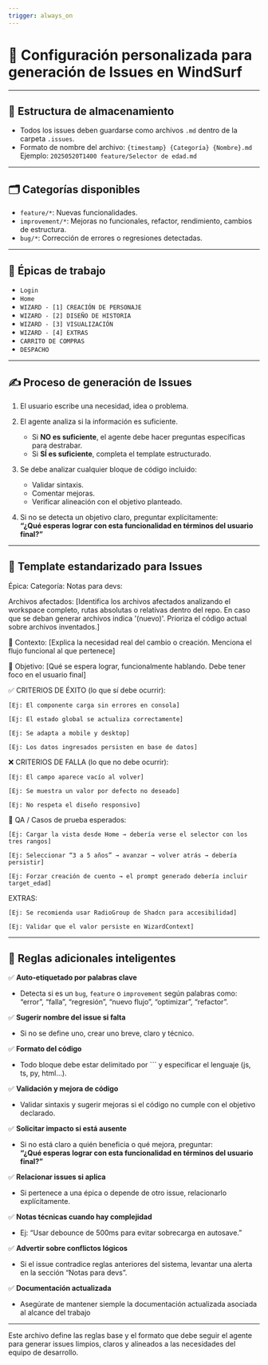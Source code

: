 ```yaml
---
trigger: always_on
---
```


# 🧠 Configuración personalizada para generación de Issues en WindSurf

---

## 📁 Estructura de almacenamiento

- Todos los issues deben guardarse como archivos `.md` dentro de la carpeta `.issues`.
- Formato de nombre del archivo: `{timestamp} {Categoría} {Nombre}.md`  
  Ejemplo: `20250520T1400 feature/Selector de edad.md`

---

## 🗂 Categorías disponibles

- `feature/*`: Nuevas funcionalidades.
- `improvement/*`: Mejoras no funcionales, refactor, rendimiento, cambios de estructura.
- `bug/*`: Corrección de errores o regresiones detectadas.

---

## 🧱 Épicas de trabajo

- `Login`  
- `Home`  
- `WIZARD - [1] CREACIÓN DE PERSONAJE`  
- `WIZARD - [2] DISEÑO DE HISTORIA`  
- `WIZARD - [3] VISUALIZACIÓN`  
- `WIZARD - [4] EXTRAS`  
- `CARRITO DE COMPRAS`  
- `DESPACHO`  

---

## ✍️ Proceso de generación de Issues

1. El usuario escribe una necesidad, idea o problema.
2. El agente analiza si la información es suficiente.
   - Si **NO es suficiente**, el agente debe hacer preguntas específicas para destrabar.
   - Si **SÍ es suficiente**, completa el template estructurado.
3. Se debe analizar cualquier bloque de código incluido:
   - Validar sintaxis.
   - Comentar mejoras.
   - Verificar alineación con el objetivo planteado.

4. Si no se detecta un objetivo claro, preguntar explícitamente:  
   **“¿Qué esperas lograr con esta funcionalidad en términos del usuario final?”**

---

## 📄 Template estandarizado para Issues

Épica:
Categoría:
Notas para devs:

Archivos afectados:
[Identifica los archivos afectados analizando el workspace completo, rutas absolutas o relativas dentro del repo. En caso que se deban generar archivos indica '(nuevo)'. Prioriza el código actual sobre archivos inventados.]

🧠 Contexto:
[Explica la necesidad real del cambio o creación. Menciona el flujo funcional al que pertenece]

📐 Objetivo:
[Qué se espera lograr, funcionalmente hablando. Debe tener foco en el usuario final]

✅ CRITERIOS DE ÉXITO (lo que sí debe ocurrir):

    [Ej: El componente carga sin errores en consola]

    [Ej: El estado global se actualiza correctamente]

    [Ej: Se adapta a mobile y desktop]

    [Ej: Los datos ingresados persisten en base de datos]

❌ CRITERIOS DE FALLA (lo que no debe ocurrir):

    [Ej: El campo aparece vacío al volver]

    [Ej: Se muestra un valor por defecto no deseado]

    [Ej: No respeta el diseño responsivo]

🧪 QA / Casos de prueba esperados:

    [Ej: Cargar la vista desde Home → debería verse el selector con los tres rangos]

    [Ej: Seleccionar “3 a 5 años” → avanzar → volver atrás → debería persistir]

    [Ej: Forzar creación de cuento → el prompt generado debería incluir target_edad]

EXTRAS:

    [Ej: Se recomienda usar RadioGroup de Shadcn para accesibilidad]

    [Ej: Validar que el valor persiste en WizardContext]


---

## 🧠 Reglas adicionales inteligentes

✅ **Auto-etiquetado por palabras clave**  
- Detecta si es un `bug`, `feature` o `improvement` según palabras como:  
  “error”, “falla”, “regresión”, “nuevo flujo”, “optimizar”, “refactor”.

✅ **Sugerir nombre del issue si falta**  
- Si no se define uno, crear uno breve, claro y técnico.

✅ **Formato del código**  
- Todo bloque debe estar delimitado por ``` y especificar el lenguaje (js, ts, py, html…).

✅ **Validación y mejora de código**  
- Validar sintaxis y sugerir mejoras si el código no cumple con el objetivo declarado.

✅ **Solicitar impacto si está ausente**  
- Si no está claro a quién beneficia o qué mejora, preguntar:  
  **“¿Qué esperas lograr con esta funcionalidad en términos del usuario final?”**

✅ **Relacionar issues si aplica**  
- Si pertenece a una épica o depende de otro issue, relacionarlo explícitamente.

✅ **Notas técnicas cuando hay complejidad**  
- Ej: “Usar debounce de 500ms para evitar sobrecarga en autosave.”

✅ **Advertir sobre conflictos lógicos**  
- Si el issue contradice reglas anteriores del sistema, levantar una alerta en la sección “Notas para devs”.

✅ **Documentación actualizada**  
- Asegúrate de mantener siemple la documentación actualizada asociada al alcance del trabajo

---

Este archivo define las reglas base y el formato que debe seguir el agente para generar issues limpios, claros y alineados a las necesidades del equipo de desarrollo.